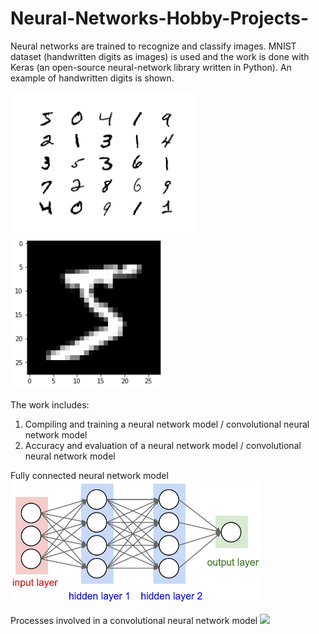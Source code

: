 # Neural-Networks-Hobby-Projects-

Neural networks are trained to recognize and classify images. MNIST dataset (handwritten digits as images) is used and the work is done with Keras (an open-source neural-network library written in Python). An example of handwritten digits is shown. 

<img src="https://github.com/Pravin93-Murugesan/Neural-Networks-Hobby-Projects-/blob/master/MNIST.png" width="300">
<img src="https://github.com/Pravin93-Murugesan/Neural-Networks-Hobby-Projects-/blob/master/exampleIMG.png" width="250">

The work includes:
  1. Compiling and training a neural network model / convolutional neural network model
  2. Accuracy and evaluation of a neural network model / convolutional neural network model
  
Fully connected neural network model
<img src="https://github.com/Pravin93-Murugesan/Neural-Networks-Hobby-Projects-/blob/master/neural_net2.jpeg" width="400">
  
Processes involved in a convolutional neural network model
<img src="https://github.com/Pravin93-Murugesan/Neural-Networks-Hobby-Projects-/blob/master/cnn_model.png" width="100">
